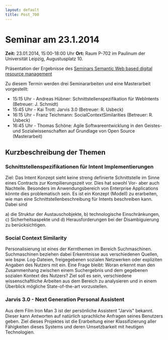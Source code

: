 ```yaml
---
layout: default
title: Post_700
---
```



# Seminar am 23.1.2014

<strong>Zeit:</strong> 23.01.2014, 15:00-18:00 Uhr
<strong>Ort:</strong> Raum P-702 im Paulinum der Universität Leipzig, Augustusplatz 10.

Präsentation der Ergebnisse des <a href="http://aksw.org/Teaching/WiSe2013/ResourceManagementSeminar.html">Seminars Semantic Web based digital resource management</a>

Zu diesem Termin werden drei Seminararbeiten und eine Masterarbeit vorgestellt:
<ul>
	<li>15:15 Uhr - Andreas Hübner: Schnittstellenspezifikation für WebIntents (Betreuer: J. Schmidt)</li>
	<li>15:45 Uhr - Kai Trott: Jarvis 3.0 (Betreuer: R. Usbeck)</li>
	<li>16:15 Uhr - Franz Teichmann: SocialContextSimilarities (Betreuer: R. Usbeck)</li>
	<li>16:45 Uhr - Thomas Schöne: Agile Softwareentwicklung in den Geistes- und Sozialwissenschaften auf Grundlage von Open Source (Masterarbeit)</li>
</ul>
<h2>Kurzbeschreibung der Themen</h2>
<h3>Schnittstellenspezifikationen für Intent Implementierungen</h3>
Ziel: Das Intent Konzept sieht keine streng definierte Schnittstelle im Sinne eines Contracts zur Kompilierungszeit vor. Dies hat sowohl Vor- aber auch Nachteile. Besonders im Anwendungsbereich von Enterprise Applications könnte dies problematisch sein. Es ist ein Konzept (Modell) zu erarbeiten, wie man eine Schnittstellenbeschreibung für Intents beschreiben kann. Dabei sind

a) die Struktur der Austauschobjekte,
b) technologische Einschränkungen,
c) Sicherheitsaspekte und
d) Herausforderungen bei der Disambiguierung
zu berücksichtigen.
<h3>Social Context Similarity</h3>
Personalisierung ist eines der Kernthemen im Bereich Suchmaschinen. Suchmaschinen beziehen dabei Erkenntnisse aus verschiedenen Quellen, wie bspw. Log-Dateien, freigegebenen sozialen Netzwerken oder expliziten Angaben des Nutzers mit ein. Eine Frage bleibt: Woran erkennt man den Zusammenhang zwischen einem Suchergebnis und dem gegebenen sozialen Kontext des Nutzers? Ziel soll es sein, verschiedene wissenschaftliche Arbeiten aus dem Bereich zu analysieren und in einem Überblick mögliche State-of-the-art vorzustellen.
<h3>Jarvis 3.0 - Next Generation Personal Assistent</h3>
Aus dem Film Iron Man 3 ist der persönliche Assistent "Jarvis" bekannt. Dieser kann Antworten auf natürlich sprachliche Anfragen seines Benutzers geben. Ziel dieses Projektes ist die Erarbeitung einer Klassifizierung aller Fähigkeiten dieses Systems und deren Umsetzbarkeit mit heutigen Technologien.

